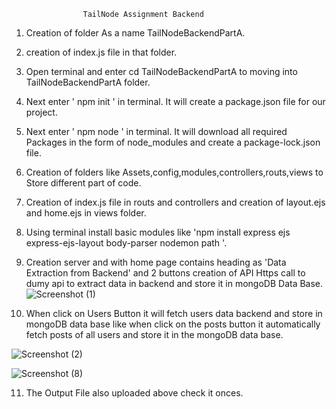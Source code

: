 
                    TailNode Assignment Backend

1. Creation of folder As a name TailNodeBackendPartA.

2. creation of index.js file in that folder.

3. Open terminal and enter cd TailNodeBackendPartA to moving into TailNodeBackendPartA folder.

4. Next enter ' npm init ' in terminal. It will create a package.json file for our project.

5. Next enter ' npm node ' in terminal. It will download all required Packages in the form of node_modules and create a package-lock.json file.

6. Creation of folders like Assets,config,modules,controllers,routs,views to Store different part of code.

7. Creation of index.js file in routs and controllers and creation of layout.ejs and home.ejs in views folder.

8. Using terminal install basic modules like 'npm install express ejs express-ejs-layout body-parser nodemon path '.

9. Creation server and with home page contains heading as 'Data Extraction from Backend' and 2 buttons creation of API Https call to dumy api to extract data in backend and store it in mongoDB Data Base.
  ![Screenshot (1)](https://github.com/SidhiqAbu/BackendDataFetchPartA/assets/115681038/54ec1fd3-06cc-420b-b266-60d68ba2faa6)


10. When click on Users Button it will fetch users data backend and store in mongoDB data base like when click on the posts button it automatically fetch posts of all users and store it in the mongoDB data base.

![Screenshot (2)](https://github.com/SidhiqAbu/BackendDataFetchPartA/assets/115681038/10e1ef91-a2fd-48d0-8d39-8aa9dd021d6e)

![Screenshot (8)](https://github.com/SidhiqAbu/BackendDataFetchPartA/assets/115681038/22b883ea-d2a2-41a8-9831-e6db869c95c7)

11. The Output File also uploaded above check it onces. 

